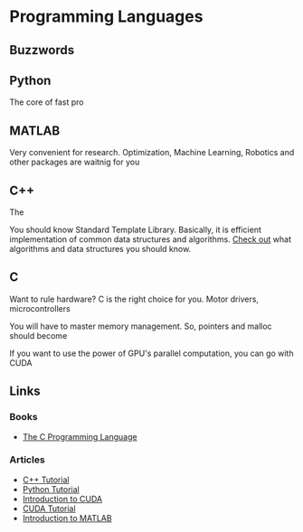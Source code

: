 # Programming Languages

## Buzzwords

<Buzzword text="C"/>
<Buzzword text="C++"/>
<Buzzword text="Python"/>
<Buzzword text="MATLAB"/>
<Buzzword text="CUDA"/>

## Python

The core of fast pro

## MATLAB

Very convenient for research. Optimization, Machine Learning, Robotics and other packages are waitnig for you 

## C++

The

You should know Standard Template Library. Basically, it is efficient implementation of common data structures and algorithms. [Check out](../algorithms/) what algorithms and data structures you should know.

## C

Want to rule hardware? C is the right choice for you. Motor drivers, microcontrollers

You will have to master memory management. So, pointers and malloc should become

If you want to use the power of GPU's parallel computation, you can go with CUDA

## Links

### Books

- [The C Programming Language](https://www.goodreads.com/book/show/515601.The_C_Programming_Language)

### Articles

- [C++ Tutorial](https://www.cplusplus.com/doc/tutorial/)
- [Python Tutorial](https://docs.python.org/3/tutorial/)
- [Introduction to CUDA](https://developer.nvidia.com/blog/even-easier-introduction-cuda/)
- [CUDA Tutorial](https://cuda-tutorial.readthedocs.io/en/latest/tutorials/tutorial01/)
- [Introduction to MATLAB](https://www.mathworks.com/content/dam/mathworks/mathworks-dot-com/moler/intro.pdf)
